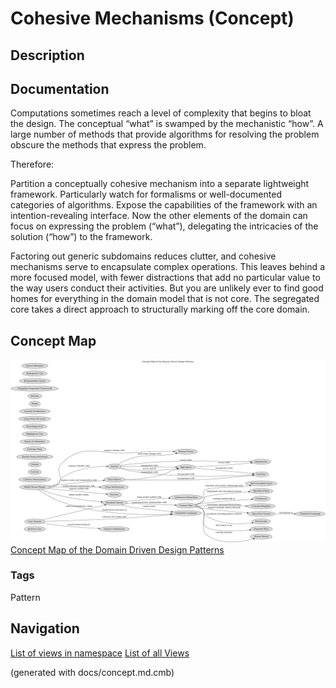 # Cohesive Mechanisms (Concept)
## Description


## Documentation
Computations sometimes reach a level of complexity that begins to bloat the
design. The conceptual “what” is swamped by the mechanistic “how”. A large
number of methods that provide algorithms for resolving the problem obscure the
methods that express the problem.

Therefore:

Partition a conceptually cohesive mechanism into a separate lightweight
framework. Particularly watch for formalisms or well-documented categories of
algorithms. Expose the capabilities of the framework with an
intention-revealing interface. Now the other elements of the domain can focus
on expressing the problem (“what”), delegating the intricacies of the solution
(“how”) to the framework.

Factoring out generic subdomains reduces clutter, and cohesive mechanisms serve
to encapsulate complex operations. This leaves behind a more focused model,
with fewer distractions that add no particular value to the way users conduct
their activities. But you are unlikely ever to find good homes for everything
in the domain model that is not core. The segregated core takes a direct
approach to structurally marking off the core domain.

## Concept Map
![Concept Map of the Domain Driven Design Patterns](../ddd/concept-view.png)
[Concept Map of the Domain Driven Design Patterns](../ddd/concept-view.md)

### Tags
Pattern


## Navigation
[List of views in namespace](./views-in-namespace.md)
[List of all Views](../views.md)

(generated with docs/concept.md.cmb)
